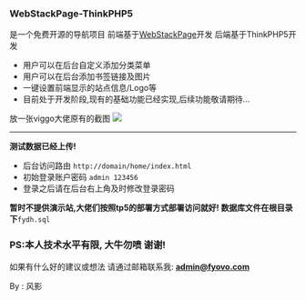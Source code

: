 ### WebStackPage-ThinkPHP5
是一个免费开源的导航项目
前端基于[WebStackPage](https://github.com/WebStackPage/WebStackPage.github.io "WebStackPage")开发
后端基于ThinkPHP5开发

- 用户可以在后台自定义添加分类菜单
- 用户可以在后台添加书签链接及图片
- 一键设置前端显示的站点信息/Logo等
- 目前处于开发阶段,现有的基础功能已经实现,后续功能敬请期待...

放一张viggo大佬原有的截图
[![](https://camo.githubusercontent.com/41111c4c1d9922982f380566e6a2f8415204c52c/687474703a2f2f7777772e776562737461636b2e63632f6173736574732f696d616765732f707265766965772e676966)](https://camo.githubusercontent.com/41111c4c1d9922982f380566e6a2f8415204c52c/687474703a2f2f7777772e776562737461636b2e63632f6173736574732f696d616765732f707265766965772e676966)


------------

**测试数据已经上传!**

- 后台访问路由
`http://domain/home/index.html`
- 初始登录账户密码
`admin 123456`
- 登录之后请在后台右上角及时修改登录密码

**暂时不提供演示站,大佬们按照tp5的部署方式部署访问就好!
数据库文件在根目录下**`fydh.sql`

### PS:本人技术水平有限, 大牛勿喷 谢谢!
如果有什么好的建议或想法 请通过邮箱联系我: **admin@fyovo.com**

By : 风影